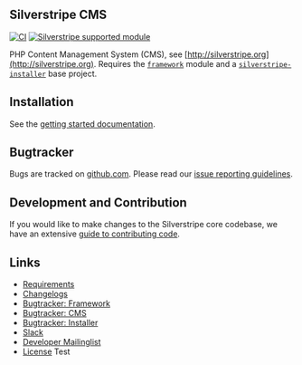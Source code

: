 ## Silverstripe CMS

[![CI](https://github.com/silverstripe/silverstripe-cms/actions/workflows/ci.yml/badge.svg)](https://github.com/silverstripe/silverstripe-cms/actions/workflows/ci.yml)
[![Silverstripe supported module](https://img.shields.io/badge/silverstripe-supported-0071C4.svg)](https://www.silverstripe.org/software/addons/silverstripe-commercially-supported-module-list/)

PHP Content Management System (CMS), see [http://silverstripe.org](http://silverstripe.org). Requires the [`framework`](http://github.com/silverstripe/silverstripe-framework) module and a [`silverstripe-installer`](http://github.com/silverstripe/silverstripe-installer) base project.

## Installation

See the [getting started documentation](https://docs.silverstripe.org/en/getting_started/).

## Bugtracker

Bugs are tracked on [github.com](https://github.com/silverstripe/silverstripe-cms/issues). 
Please read our [issue reporting guidelines](https://docs.silverstripe.org/en/contributing/issues_and_bugs).

## Development and Contribution 

If you would like to make changes to the Silverstripe core codebase, we have an extensive [guide to contributing code](https://docs.silverstripe.org/en/contributing/code).

## Links

 * [Requirements](https://docs.silverstripe.org/en/getting_started/server_requirements/)
 * [Changelogs](https://docs.silverstripe.org/en/changelogs/)
 * [Bugtracker: Framework](https://github.com/silverstripe/silverstripe-framework/issues)
 * [Bugtracker: CMS](https://github.com/silverstripe/silverstripe-cms/issues)
 * [Bugtracker: Installer](https://github.com/silverstripe/silverstripe-installer/issues)
 * [Slack](https://silverstripe.org/slack)
 * [Developer Mailinglist](https://groups.google.com/forum/#!forum/silverstripe-dev)
 * [License](./LICENSE)
Test
